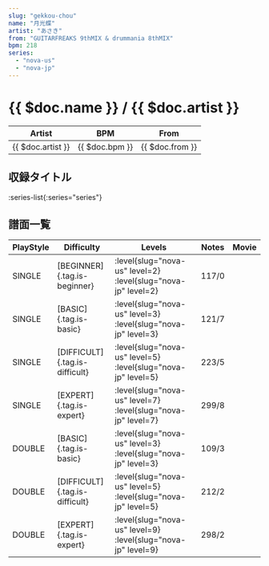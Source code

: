 ```yaml
---
slug: "gekkou-chou"
name: "月光蝶"
artist: "あさき"
from: "GUITARFREAKS 9thMIX & drummania 8thMIX"
bpm: 218
series:
  - "nova-us"
  - "nova-jp"
---
```


# {{ $doc.name }} / {{ $doc.artist }}

|Artist|BPM|From|
|------|---|----|
|{{ $doc.artist }}|{{ $doc.bpm }}|{{ $doc.from }}|

## 収録タイトル

:series-list{:series="series"}

## 譜面一覧

|PlayStyle|Difficulty|Levels|Notes|Movie|
|---------|----------|------|-----|-----|
|SINGLE|[BEGINNER]{.tag.is-beginner}|:level{slug="nova-us" level=2} :level{slug="nova-jp" level=2}|117/0||
|SINGLE|[BASIC]{.tag.is-basic}|:level{slug="nova-us" level=3} :level{slug="nova-jp" level=3}|121/7||
|SINGLE|[DIFFICULT]{.tag.is-difficult}|:level{slug="nova-us" level=5} :level{slug="nova-jp" level=5}|223/5||
|SINGLE|[EXPERT]{.tag.is-expert}|:level{slug="nova-us" level=7} :level{slug="nova-jp" level=7}|299/8||
|DOUBLE|[BASIC]{.tag.is-basic}|:level{slug="nova-us" level=3} :level{slug="nova-jp" level=3}|109/3||
|DOUBLE|[DIFFICULT]{.tag.is-difficult}|:level{slug="nova-us" level=5} :level{slug="nova-jp" level=5}|212/2||
|DOUBLE|[EXPERT]{.tag.is-expert}|:level{slug="nova-us" level=9} :level{slug="nova-jp" level=9}|298/2||
